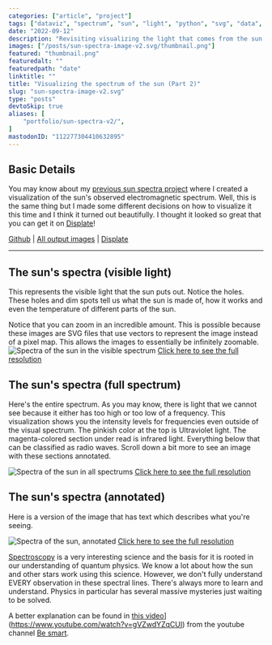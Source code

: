 ```yaml
---
categories: ["article", "project"]
tags: ["dataviz", "spectrum", "sun", "light", "python", "svg", "data", "science", "displate"]
date: "2022-09-12"
description: "Revisiting visualizing the light that comes from the sun. Spectrum analysis, wavelengths of light, data visualization"
images: ["/posts/sun-spectra-image-v2.svg/thumbnail.png"]
featured: "thumbnail.png"
featuredalt: ""
featuredpath: "date"
linktitle: ""
title: "Visualizing the spectrum of the sun (Part 2)"
slug: "sun-spectra-image-v2.svg"
type: "posts"
devtoSkip: true
aliases: [
    "portfolio/sun-spectra-v2/",
]
mastodonID: "112277304410632895"
---
```


## Basic Details
You may know about my [previous sun spectra project](/posts/sun-spectra-image.svg/) where I created a visualization of the sun's observed electromagnetic spectrum. Well, this is the same thing but I made some different decisions on how to visualize it this time and I think it turned out beautifully. I thought it looked so great that you can get it on [Displate](https://displate.com/displate/5622874)!

[Github](https://github.com/sudorandom/sun-fingerprint) | [All output images](https://github.com/sudorandom/sun-fingerprint/tree/main/output) | [Displate](https://displate.com/displate/5622874)

-------

## The sun's spectra (visible light)
This represents the visible light that the sun puts out. Notice the holes. These holes and dim spots tell us what the sun is made of, how it works and even the temperature of different parts of the sun.

Notice that you can zoom in an incredible amount. This is possible because these images are SVG files that use vectors to represent the image instead of a pixel map. This allows the images to essentially be infinitely zoomable.
![Spectra of the sun in the visible spectrum](/posts/sun-spectra-image-v2.svg/visible.svg "The Sun")
[Click here to see the full resolution](/posts/sun-spectra-image-v2.svg/visible.svg)

## The sun's spectra (full spectrum)
Here's the entire spectrum. As you may know, there is light that we cannot see because it either has too high or too low of a frequency. This visualization shows you the intensity levels for frequencies even outside of the visual spectrum. The pinkish color at the top is Ultraviolet light. The magenta-colored section under read is infrared light. Everything below that can be classified as radio waves. Scroll down a bit more to see an image with these sections annotated.

![Spectra of the sun in all spectrums](/posts/sun-spectra-image-v2.svg/non-visible.svg "The Sun")
[Click here to see the full resolution](/posts/sun-spectra-image-v2.svg/non-visible.svg)


## The sun's spectra (annotated)
Here is a version of the image that has text which describes what you're seeing.

![Spectra of the sun, annotated](/posts/sun-spectra-image-v2.svg/annotated.svg "The Sun")
[Click here to see the full resolution](/posts/sun-spectra-image-v2.svg/annotated.svg)

[Spectroscopy](https://en.wikipedia.org/wiki/Spectroscopy) is a very interesting science and the basis for it is rooted in our understanding of quantum physics. We know a lot about how the sun and other stars work using this science. However, we don't fully understand EVERY observation in these spectral lines. There's always more to learn and understand. Physics in particular has several massive mysteries just waiting to be solved.

A better explanation can be found in [this video](https://www.youtube.com/watch?v=gVZwdYZqCUI)](https://www.youtube.com/watch?v=gVZwdYZqCUI) from the youtube channel [Be smart](https://www.youtube.com/@besmart).
